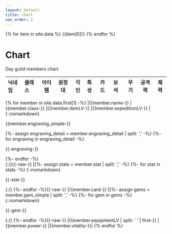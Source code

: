 ```yaml
---
layout: default
title: chart
nav_order: 2
---
```


{% for item in site.data %}
{{item[0]}}
{% endfor %}

# Chart

Day guild members chart

| 닉네임 | 클래스 | 아이템 | 원정대 | 각인 | 특성 | 카드 | 보석 | 무기 | 공격력 | 체력 |
|:---|:---|:-:|:-:|:-:|:---|:-|:-|:-:|:-:|:-:|
{% for member in site.data.first[1] -%}
|{{member.name-}}
|{{member.class-}}
|{{member.itemLV-}}
|{{member.expeditionLV-}}
|{::nomarkdown}<p>{{member.engraving_simple-}}</p><div class="detail">
{%- assign engraving_detail = member.engraving_detail | split: ',' -%}
{%- for engraving in engraving_detail -%}
<p>{{-engraving-}}</p>
{%- endfor -%}</div>{:/}{{-raw-}}
|{%- assign stats = member.stat | split: ',' -%}
{%- for stat in stats -%}
{::nomarkdown}<p>{{-stat-}}</p>{:/}
{%- endfor -%}{{-raw-}}
|{{member.card-}}
|{%- assign gems = member.gem_simple | split: ',' -%}
{%- for gem in gems -%}
{::nomarkdown}<p>{{-gem-}}</p>{:/}
{%- endfor -%}{{-raw-}}
|{{member.equipmentLV | split: ' ' | first-}}
|{{member.power-}}
|{{member.vitality-}}|
{% endfor %}
